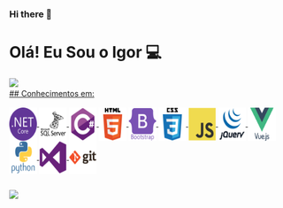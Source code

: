 ### Hi there 👋

<!--
**IgorOI/IgorOI** is a ✨ _special_ ✨ repository because its `README.md` (this file) appears on your GitHub profile.

Here are some ideas to get you started:

- 🔭 I’m currently working on ...
- 🌱 I’m currently learning ...
- 👯 I’m looking to collaborate on ...
- 🤔 I’m looking for help with ...
- 💬 Ask me about ...
- 📫 How to reach me: ...
- 😄 Pronouns: ...
- ⚡ Fun fact: ...
-->

# Olá! Eu Sou o Igor 💻

<div>
  <a href="https://github.com/igoroi">
  <img height="180em" src="https://github-readme-stats.vercel.app/api?username=igoroi"/>
</div>
## Conhecimentos em:
<div style="display: inline_block">
  <br> 
  <img align="center" alt="Igor-NetCore" height="60" width="50" src="https://github.com/devicons/devicon/blob/master/icons/dotnetcore/dotnetcore-original.svg">
  <img align="center" alt="Igor-SQL" height="60" width="50" src="https://github.com/devicons/devicon/blob/master/icons/microsoftsqlserver/microsoftsqlserver-plain-wordmark.svg">
  <img align="center" alt="Igor-CSharp" height="60" width="50" src="https://github.com/devicons/devicon/blob/master/icons/csharp/csharp-original.svg">
  
  <img align="center" alt="Igor-HTML5" height="60" width="50" src="https://github.com/devicons/devicon/blob/master/icons/html5/html5-original-wordmark.svg">
  <img align="center" alt="Igor-Bootstrap" height="60" width="50" src="https://github.com/devicons/devicon/blob/master/icons/bootstrap/bootstrap-plain-wordmark.svg">
  <img align="center" alt="Igor-CSS3" height="60" width="50" src="https://github.com/devicons/devicon/blob/master/icons/css3/css3-original-wordmark.svg">
  <img align="center" alt="Igor-JS" height="60" width="50" src="https://github.com/devicons/devicon/blob/master/icons/javascript/javascript-original.svg">
  <img align="center" alt="Igor-JQuery" height="60" width="50" src="https://github.com/devicons/devicon/blob/master/icons/jquery/jquery-original-wordmark.svg">
  <img align="center" alt="Igor-Vue" height="60" width="50" src="https://github.com/devicons/devicon/blob/master/icons/vuejs/vuejs-original-wordmark.svg">
  <img align="center" alt="Igor-Python" height="60" width="50" src="https://github.com/devicons/devicon/blob/master/icons/python/python-original-wordmark.svg"> 
  
  <img align="center" alt="Igor-VisualStudio" height="60" width="50" src="https://github.com/devicons/devicon/blob/master/icons/visualstudio/visualstudio-plain.svg">
  <img align="center" alt="Igor-Git" height="60" width="50" src="https://github.com/devicons/devicon/blob/master/icons/git/git-original-wordmark.svg">
</div>  
  
  ##
  
<p align='left'>
  <a href="https://www.linkedin.com/in/igor-anjos-4a60b779/"><img src="https://img.shields.io/badge/linkedin-%230077B5.svg?&style=for-the-badge&logo=linkedin&logoColor=white" target="_blank" /></a>&nbsp;&nbsp;&nbsp;&nbsp;
</p>
